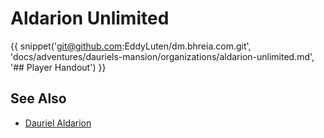 # Aldarion Unlimited

{{ snippet('git@github.com:EddyLuten/dm.bhreia.com.git', 'docs/adventures/dauriels-mansion/organizations/aldarion-unlimited.md', '## Player Handout') }}

## See Also

* [Dauriel Aldarion](../people/dauriel-aldarion.md)
